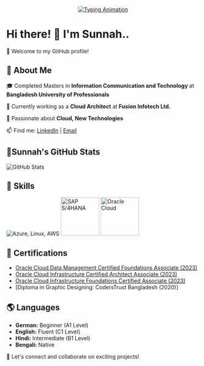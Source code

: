 <p align="center">
  <a href="https://github.com/rzsunnah">
    <img src="https://readme-typing-svg.herokuapp.com?size=24&width=600&lines=Actively+Always+Learning!;Exploring+New+Technologies!" alt="Typing Animation" />
  </a>
</p>

# Hi there! 👋 I'm Sunnah..

🌟 Welcome to my GitHub profile!  

## 🚀 About Me  
🎓 Completed Masters in **Information Communication and Technology** at **Bangladesh University of Professionals**

💼 Currently working as a **Cloud Architect** at **Fusion Infotech Ltd.**

🌱 Passionate about **Cloud, New Technologies**  

📫 Find me: [LinkedIn](https://www.linkedin.com/in/rubaiya-zahin-sunnah/) | [Email](mailto:zahinsunnah@gmail.com)
  
## 🚀Sunnah's GitHub Stats  
<p align="left">
  <img src="https://github-readme-stats.vercel.app/api?username=rzsunnah&show_icons=true&theme=dark" alt="GitHub Stats" />
</p>

## 🚀 Skills  
<p align="left">
  <img src="https://skillicons.dev/icons?i=azure,linux,aws" alt="Azure, Linux, AWS"/>
  <img src="https://www.sap.com/dam/application/shared/logos/sap-logo-svg.svg" alt="SAP S/4HANA" width="100"/>
  <img src="https://upload.wikimedia.org/wikipedia/commons/5/50/Oracle_logo.svg" alt="Oracle Cloud" width="100"/>
</p>


## 📜 Certifications  
- [Oracle Cloud Data Management Certified Foundations Associate (2023)](https://catalog-education.oracle.com/ords/certview/sharebadge?id=3FEC9D17554B9D442076BD3EC044BE6A8547FEFA6B9E84D98DAE9C0E67A1DC73)  
- [Oracle Cloud Infrastructure Certified Architect Associate (2023)](https://catalog-education.oracle.com/ords/certview/sharebadge?id=333FCA5288A08BF99C079CAECA1A5959994DD40B7548C16E6C388A51CE09B457)  
- [Oracle Cloud Infrastructure Foundations Certified Associate (2023)](https://catalog-education.oracle.com/ords/certview/sharebadge?id=5C5F8EBDE58E06C42D519D8B9CF67E815F3864250C1E36D5579B8CF0DF10C127)
- [Diploma in Graphic Designing: CodersTrust Bangladesh (2020)]
 

## 🌎 Languages  
- **German:** Beginner (A1 Level)  
- **English:** Fluent (C1 Level)  
- **Hindi:** Intermediate (B1 Level)  
- **Bengali:** Native  

🚀 Let's connect and collaborate on exciting projects!  

